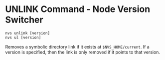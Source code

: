 # UNLINK Command - Node Version Switcher
```
nvs unlink [version]
nvs ul [version]
```
Removes a symbolic directory link if it exists at `$NVS_HOME/current`. If a version is specified, then the link is only removed if it points to that version.
